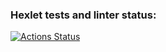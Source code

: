 ### Hexlet tests and linter status:
[![Actions Status](https://github.com/Puhovon/frontend-project-11/actions/workflows/hexlet-check.yml/badge.svg)](https://github.com/Puhovon/frontend-project-11/actions)